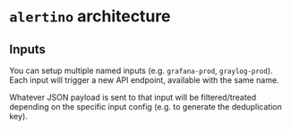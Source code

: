 # `alertino` architecture

## Inputs

You can setup multiple named inputs (e.g. `grafana-prod`, `graylog-prod`). Each input will trigger a new API endpoint, available with the same name.

Whatever JSON payload is sent to that input will be filtered/treated depending on the specific input config (e.g. to generate the deduplication key).